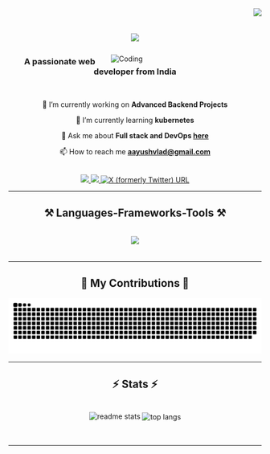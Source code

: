 <img align="right" src="https://visitor-badge.laobi.icu/badge?page_id=Aayuslad.Aayuslad" />

<h1 align="center">
    <img src="https://readme-typing-svg.herokuapp.com/?font=Righteous&size=35&center=true&vCenter=true&width=500&height=70&duration=4000&lines=Hi+There!+👋;+I'm+Aayush+Lad!;" />
</h1>

  <img src="https://i.pinimg.com/originals/81/17/8b/81178b47a8598f0c81c4799f2cdd4057.gif" align="right" alt="Coding" width="300"/>


<h3 align="center">A passionate web developer from India</h3>

<br/>

<div align="center">
 
 🔭 I’m currently working on **Advanced Backend Projects**
 
 🌱 I’m currently learning **kubernetes**

 💬 Ask me about **Full stack and DevOps [here](https://github.com/Aayuslad)**

 📫 How to reach me **[aayushvlad@gmail.com](mailto:pedro.sales.aayushvlad@gmail.com)**

 </div>

 <br>
 
<div>
  <div align="center">
    <a href="mailto:pedro.sales.aayushvlad@gmail.com">
    <img src="https://img.shields.io/badge/Gmail-333333?style=for-the-badge&logo=gmail&logoColor=red" />
  </a>
  <a href="https://www.linkedin.com/in/aayush-lad-5a5740275" target="_blank">
    <img src="https://img.shields.io/badge/LinkedIn-0077B5?style=for-the-badge&logo=linkedin&logoColor=white" target="_blank" />
  </a>
  <a href="https://twitter.com/AayushLad0805" target="_blank">
    <img alt="X (formerly Twitter) URL" src="https://img.shields.io/badge/Twitter-1DA1F2?style=for-the-badge&logo=twitter&logoColor=white" width="100px">
  </a>
  </div>
</div>

 <hr/>
 
<h2 align="center">⚒️ Languages-Frameworks-Tools ⚒️</h2>
<br/>
<div align="center">
    <img src="https://skillicons.dev/icons?i=cpp,git,github,react,tailwind,nodejs,express,mongodb,mysql,typescript" />
</div>

<br/>
<hr/>

<div align="center">
  <h2>🐍 My Contributions 🐍</h2>
  <img alt="snake eating my contributions" src="https://raw.githubusercontent.com/Aayuslad/Aayuslad/output/github-contribution-grid-snake.svg" />
  
</div>

<hr/>

<h2 align="center">⚡ Stats ⚡</h2>
<br>
<div align=center>
  <img width=390 src="https://github-readme-stats.vercel.app/api?username=Aayuslad&count_private=true&show_icons=true&theme=react&rank_icon=github&border_radius=10" alt="readme stats" />
  <img width=325 align="center" src="https://github-readme-stats.vercel.app/api/top-langs/?username=Aayuslad&hide=HTML&langs_count=8&layout=compact&theme=react&border_radius=10&size_weight=0.5&count_weight=0.5&exclude_repo=github-readme-stats" alt="top langs" />
</div>

<br/>
<br/>

<hr/>
